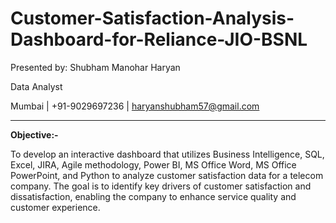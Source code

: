 # Customer-Satisfaction-Analysis-Dashboard-for-Reliance-JIO-BSNL

Presented by:
Shubham Manohar Haryan

Data Analyst

Mumbai | +91-9029697236 | haryanshubham57@gmail.com

---

**Objective:-**

To develop an interactive dashboard that utilizes Business Intelligence, SQL, Excel, JIRA, Agile methodology, Power BI, MS Office Word, MS Office PowerPoint, and Python to analyze customer satisfaction data for a telecom company. The goal is to identify key drivers of customer satisfaction and dissatisfaction, enabling the company to enhance service quality and customer experience.
